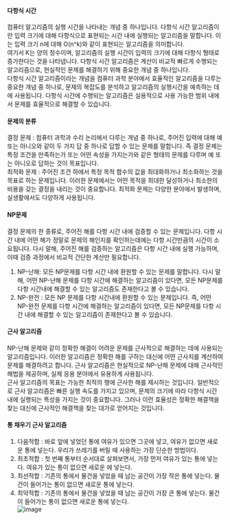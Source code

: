 #### 다항식 시간
컴퓨터 알고리즘의 실행 시간을 나타내는 개념 중 하나입니다. 다항식 시간 알고리즘이란 입력 크기에 대해 다항식으로 표현되는 시간 내에 실행되는 알고리즘을 말합니다. 이는 입력 크기 n에 대해 O(n^k)와 같이 표현되는 알고리즘을 의미합니다.</br>
여기서 K는 양의 정수이며, 알고리즘의 실행 시간이 입력의 크기에 대해 다항식 형태로 증가한다는 것을 나타냅니다. 다항식 시간 알고리즘은 계산이 비교적 빠르게 수행되는 알고리즘으로, 현실적인 문제를 해결하기 위해 중요한 개념 중 하나입니다.</br>
다항식 시간 알고리즘이라는 개념을 컴퓨터 과학 분야에서 효율적인 알고리즘을 다루는 중요한 개념 중 하나로, 문제의 복잡도를 분석하고 알고리즘의 실행시간을 예측하는 데에 사용됩니다. 다항식 시간에 수행되는 알고리즘은 실용적으로 사용 가능한 범위 내에서 문제를 효율적으로 해결할 수 있습니다.</br>

#### 문제의 분류
결정 문제 : 컴퓨터 과학과 수리 논리에서 다루는 개념 중 하나로, 주어진 입력에 대해 예 또는 아니오와 같이 두 가지 답 중 하나로 답할 수 있는 문제를 말합니다. 즉 결정 문제는 특정 조건을 만족하는가 또는 어떤 속성을 가지는가와 같은 형태의 문제를 다루며 예 또는 아니오로 답하는 것이 목표입니다.</br>
최적화 문제 : 주어진 조건 하에서 특정 목적 함수의 값을 최대화하거나 최소화하는 것을 목표로 하는 문제입니다. 이러한 문제에서는 어떤 목적을 최대한 달성하거나 최소한의 비용을 갖는 결정을 내리는 것이 중요합니다. 최적화 문제는 다양한 분야에서 발생하며, 실생활에서도 다양하게 사용됩니다.</br>


#### NP문제
결정 문제의 한 종류로, 주어진 해를 다항 시간 내에 검증할 수 있는 문제입니다. 다항 시간 내에 어떤 해가 정말로 문제의 해인지를 확인하는데에는 다항 시간만큼의 시간이 소요됩니다. 다시 말해, 주어진 해를 검증하는 알고리즘은 다항 시간 내에 실행 가능하며,이때 검증 과정에서 비교적 간단한 계산만 필요합니다.</br>

1. NP-난해: 모든 NP문제를 다항 시간 내에 환원할 수 있는 문제를 말합니다. 다시 말해, 어떤 NP-난해 문제를 다항 시간에 해결하는 알고리즘이 있다면, 모든 NP문제를 다항 시간내에 해결할 수 있는 알고리즘도 존재한다고 볼 수 있습니다.</br>
2. NP-완전 : 모든 NP 문제를 다항 시간내에 환원할 수 있는 문제입니다. 즉, 어떤 NP-완전 문제를 다항 시간에 해결하는 알고리즘이 있다면, 모든 NP문제를 다항 시간 내에 해결할 수 있는 알고리즘이 존재한다고 볼 수 있습니다.</br>

#### 근사 알고리즘
NP-난해 문제와 같이 정확한 해결이 어려운 문제를 근사적으로 해결하는 데에 사용되는 알고리즘입니다. 이러한 알고리즘은 정확한 해를 구하는 대신에 어떤 근사치를 계산하여 문제를 해결하려고 합니다. 근사 알고리즘은 현실적으로 NP-난해 문제에 대해 근사적인 해법을 제공하며, 실제 응용 분야에서 유용하게 사용됩니다.</br>
근사 알고리즘의 목표는 가능한 최적의 행에 근사한 해를 제시하는 것입니다. 일반적으로 근사 알고리즘은 빠른 실행 속도를 가지고 있으며, 문제의 크기에 따라 다항식 시간 내에 실행되는 특성을 가지는 것이 중요합니다. 그러나 이런 효율성은 정확한 해결책을 찾는 대신에 근사적인 해결책을 찾는 대가로 얻어지는 것입니다.</br>

#### 통 채우기 근사 알고리즘
1. 다음적합 : 바로 앞에 넣었던 통에 여유가 있으면 그곳에 넣고, 여유가 없으면 새로운 통에 넣는다. 우리가 쓰레기를 버릴 때 사용하는 가장 단순한 방법이다.</br>
2. 최초적합 : 첫 번째 통부터 순서대로 살펴보면서, 가장 먼저 여유가 있는 통에 넣는다. 여유가 있는 통이 없으면 새로운 에 넣는다.</br>
3. 최선적합 : 기존의 통에서 물건을 넣었을 때 남는 공간이 가장 작은 통에 넣는다. 물건이 들어가는 통이 없으면 새로운 통에 넣는다.</br>
4. 최악적합 : 기존의 통에서 물건을 넣었을 때 남는 공간이 가장 큰 통에 넣는다. 물건이 들어가는 통이 없으면 새로운 통에 넣는다.</br>
![image](https://github.com/JOo-Developer/TIL/assets/134623719/a2f585cb-c4a5-40c4-a8bf-faeda619f12d)
